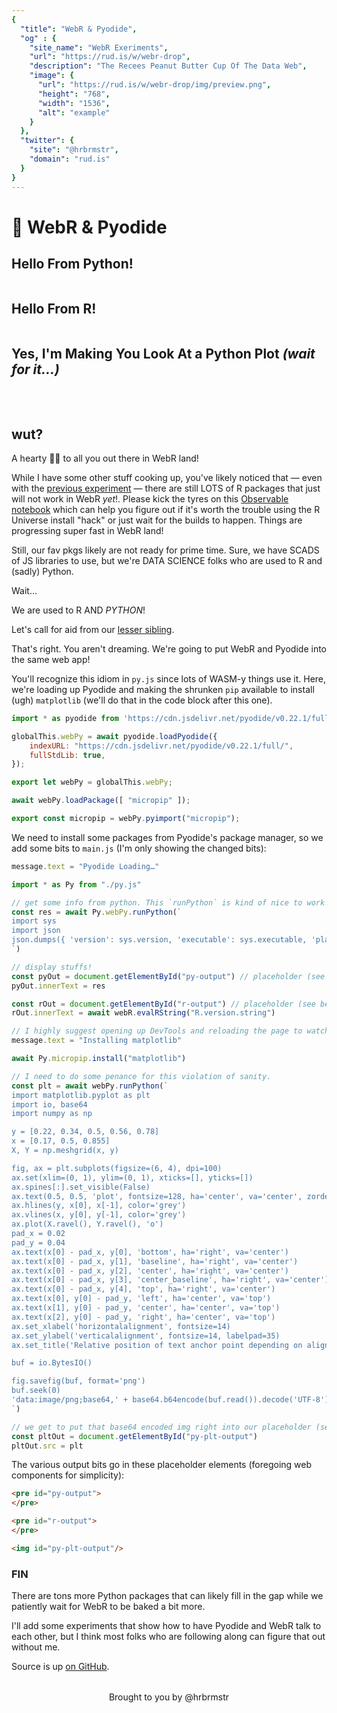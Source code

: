 ```yaml
---
{
  "title": "WebR & Pyodide",
  "og" : {
    "site_name": "WebR Exeriments",
    "url": "https://rud.is/w/webr-drop",
    "description": "The Recees Peanut Butter Cup Of The Data Web",
    "image": {
      "url": "https://rud.is/w/webr-drop/img/preview.png",
      "height": "768",
      "width": "1536",
      "alt": "example"
    }
  },
  "twitter": {
    "site": "@hrbrmstr",
    "domain": "rud.is"
  }
}
---
```


# 🧪 WebR & Pyodide

<status-message id="status"></status-message>

## Hello From Python!

<pre id="py-output">
</pre>

## Hello From R!

<pre id="r-output">
</pre>

## Yes, I'm Making You Look At a Python Plot _(wait for it…)_

<img style='margin-bottom:2rem;' id="py-plt-output"/>

## wut?

A hearty 👋🏼 to all you out there in WebR land!

While I have some other stuff cooking up, you've likely noticed that — even with the [previous experiment](https://rud.is/w/webr-file) — there are still LOTS of R packages that just will not work in WebR _yet_!. Please kick the tyres on this [Observable notebook](https://observablehq.com/@hrbrmstr/fiddling-with-r-universe-webr) which can help you figure out if it's worth the trouble using the R Universe install "hack" or just wait for the builds to happen. Things are progressing super fast in WebR land!

Still, our fav pkgs likely are not ready for prime time. Sure, we have SCADS of JS libraries to use, but we're DATA SCIENCE folks who are used to R and (sadly) Python.

Wait…

We are used to R AND _PYTHON_!

Let's call for aid from our [lesser sibling](https://pyodide.org/en/stable/).

That's right. You aren't dreaming. We're going to put WebR and Pyodide into the same web app!

You'll recognize this idiom in `py.js` since lots of WASM-y things use it. Here, we're loading up Pyodide and making the shrunken `pip` available to install (ugh) `matplotlib` (we'll do that in the code block after this one).

```js
import * as pyodide from 'https://cdn.jsdelivr.net/pyodide/v0.22.1/full/pyodide.mjs'

globalThis.webPy = await pyodide.loadPyodide({
	indexURL: "https://cdn.jsdelivr.net/pyodide/v0.22.1/full/",
	fullStdLib: true,
});

export let webPy = globalThis.webPy;

await webPy.loadPackage([ "micropip" ]);

export const micropip = webPy.pyimport("micropip");
```

We need to install some packages from Pyodide's package manager, so we add some bits to `main.js` (I'm only showing the changed bits):

```js
message.text = "Pyodide Loading…"

import * as Py from "./py.js"

// get some info from python. This `runPython` is kind of nice to work with tbh.
const res = await Py.webPy.runPython(`
import sys
import json
json.dumps({ 'version': sys.version, 'executable': sys.executable, 'platform': sys.platform }, indent=2)
`)

// display stuffs!
const pyOut = document.getElementById("py-output") // placeholder (see below)
pyOut.innerText = res

const rOut = document.getElementById("r-output") // placeholder (see below)
rOut.innerText = await webR.evalRString("R.version.string")

// I highly suggest opening up DevTools and reloading the page to watch this
message.text = "Installing matplotlib"

await Py.micropip.install("matplotlib")

// I need to do some penance for this violation of sanity.
const plt = await webPy.runPython(`
import matplotlib.pyplot as plt
import io, base64
import numpy as np

y = [0.22, 0.34, 0.5, 0.56, 0.78]
x = [0.17, 0.5, 0.855]
X, Y = np.meshgrid(x, y)

fig, ax = plt.subplots(figsize=(6, 4), dpi=100)
ax.set(xlim=(0, 1), ylim=(0, 1), xticks=[], yticks=[])
ax.spines[:].set_visible(False)
ax.text(0.5, 0.5, 'plot', fontsize=128, ha='center', va='center', zorder=1)
ax.hlines(y, x[0], x[-1], color='grey')
ax.vlines(x, y[0], y[-1], color='grey')
ax.plot(X.ravel(), Y.ravel(), 'o')
pad_x = 0.02
pad_y = 0.04
ax.text(x[0] - pad_x, y[0], 'bottom', ha='right', va='center')
ax.text(x[0] - pad_x, y[1], 'baseline', ha='right', va='center')
ax.text(x[0] - pad_x, y[2], 'center', ha='right', va='center')
ax.text(x[0] - pad_x, y[3], 'center_baseline', ha='right', va='center')
ax.text(x[0] - pad_x, y[4], 'top', ha='right', va='center')
ax.text(x[0], y[0] - pad_y, 'left', ha='center', va='top')
ax.text(x[1], y[0] - pad_y, 'center', ha='center', va='top')
ax.text(x[2], y[0] - pad_y, 'right', ha='center', va='top')
ax.set_xlabel('horizontalalignment', fontsize=14)
ax.set_ylabel('verticalalignment', fontsize=14, labelpad=35)
ax.set_title('Relative position of text anchor point depending on alignment')

buf = io.BytesIO()

fig.savefig(buf, format='png')
buf.seek(0)
'data:image/png;base64,' + base64.b64encode(buf.read()).decode('UTF-8')
`)

// we get to put that base64 encoded img right into our placeholder (see below)!
const pltOut = document.getElementById("py-plt-output") 
pltOut.src = plt
```

The various output bits go in these placeholder elements (foregoing web components for simplicity):

```html
<pre id="py-output">
</pre>

<pre id="r-output">
</pre>

<img id="py-plt-output"/>
```

### FIN

There are tons more Python packages that can likely fill in the gap while we patiently wait for WebR to be baked a bit more.

I'll add some experiments that show how to have Pyodide and WebR talk to each other, but I think most folks who are following along can figure that out without me.

Source is up [on GitHub](https://github.com/hrbrmstr/webr-pyodide).

<p style="text-align:center;margin-top:2rem;">Brought to you by @hrbrmstr</p>

